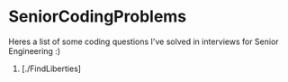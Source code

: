 # SeniorCodingProblems
Heres a list of some coding questions I've solved in interviews for Senior Engineering :)

1. [./FindLiberties]
